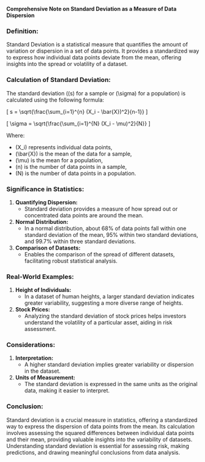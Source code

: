 **Comprehensive Note on Standard Deviation as a Measure of Data Dispersion**

### Definition:

Standard Deviation is a statistical measure that quantifies the amount of variation or dispersion in a set of data points. It provides a standardized way to express how individual data points deviate from the mean, offering insights into the spread or volatility of a dataset.

### Calculation of Standard Deviation:

The standard deviation (\(s\) for a sample or \(\sigma\) for a population) is calculated using the following formula:

\[ s = \sqrt{\frac{\sum_{i=1}^{n} (X_i - \bar{X})^2}{n-1}} \]

\[ \sigma = \sqrt{\frac{\sum_{i=1}^{N} (X_i - \mu)^2}{N}} \]

Where:
- \(X_i\) represents individual data points,
- \(\bar{X}\) is the mean of the data for a sample,
- \(\mu\) is the mean for a population,
- \(n\) is the number of data points in a sample,
- \(N\) is the number of data points in a population.

### Significance in Statistics:

1. **Quantifying Dispersion:**
   - Standard deviation provides a measure of how spread out or concentrated data points are around the mean.
2. **Normal Distribution:**
   - In a normal distribution, about 68% of data points fall within one standard deviation of the mean, 95% within two standard deviations, and 99.7% within three standard deviations.
3. **Comparison of Datasets:**
   - Enables the comparison of the spread of different datasets, facilitating robust statistical analysis.

### Real-World Examples:

1. **Height of Individuals:**
   - In a dataset of human heights, a larger standard deviation indicates greater variability, suggesting a more diverse range of heights.
2. **Stock Prices:**
   - Analyzing the standard deviation of stock prices helps investors understand the volatility of a particular asset, aiding in risk assessment.

### Considerations:

1. **Interpretation:**
   - A higher standard deviation implies greater variability or dispersion in the dataset.
2. **Units of Measurement:**
   - The standard deviation is expressed in the same units as the original data, making it easier to interpret.

### Conclusion:

Standard deviation is a crucial measure in statistics, offering a standardized way to express the dispersion of data points from the mean. Its calculation involves assessing the squared differences between individual data points and their mean, providing valuable insights into the variability of datasets. Understanding standard deviation is essential for assessing risk, making predictions, and drawing meaningful conclusions from data analysis.